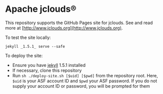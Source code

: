 # Apache jclouds&reg;

This repository supports the GitHub Pages site for jclouds. See and read more at [http://www.jclouds.org](http://www.jclouds.org).

To test the site locally:

    jekyll _1.5.1_ serve --safe

To deploy the site:

* Ensure you have [jekyll](http://jekyllrb.com/docs/installation/) 1.5.1 installed
* If necessary, clone this repository
* Run `sh ./deploy-site.sh [$uid] [$pwd]` from the repository root. Here, `$uid` is your ASF account ID and `$pwd` your ASF password. If you do not supply your account ID or password, you will be prompted for them

